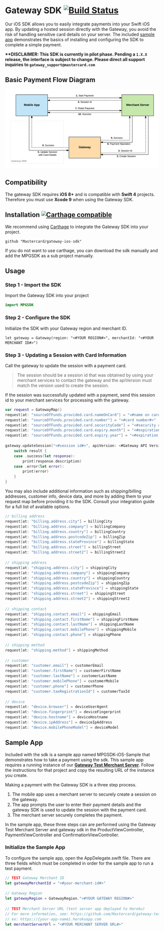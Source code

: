 # Gateway SDK [![Build Status](https://travis-ci.org/Mastercard/gateway-ios-sdk.svg?branch=master)](https://travis-ci.org/Mastercard/gateway-ios-sdk)
Our iOS SDK allows you to easily integrate payments into your Swift iOS app. By updating a hosted session directly with the Gateway, you avoid the risk of handling sensitive card details on your server. The included [sample app](#sample-app) demonstrates the basics of installing and configuring the SDK to complete a simple payment.

**\*\*DISCLAIMER: This SDK is currently in pilot phase. Pending a `1.X.X` release, the interface is subject to change. Please direct all support inquiries to `gateway_support@mastercard.com`**

## Basic Payment Flow Diagram

![Payment Flow](./payment-flow.png "Payment Flow")

## Compatibility

The gateway SDK requires **iOS 8+** and is compatible with **Swift 4** projects. Therefore you must use **Xcode 9** when using the Gateway SDK.

## Installation [![Carthage compatible](https://img.shields.io/badge/Carthage-compatible-4BC51D.svg?style=flat)](https://github.com/Carthage/Carthage)

We recommend using [Carthage]( https://github.com/Carthage/Carthage) to integrate the Gateway SDK into your project.

```
github "Mastercard/gateway-ios-sdk"
```

If you do not want to use carthage, you can download the sdk manually and add the MPGSDK as a sub project manually.

## Usage
### Step 1 - Import the SDK
Import the Gateway SDK into your project

```swift
import MPGSDK
```
### Step 2 - Configure the SDK
Initialize the SDK with your Gateway region and merchant ID.

```
let gateway = Gateway(region: "<#YOUR REGION#>", merchantId: "<#YOUR MERCHANT ID#>")
```

### Step 3 - Updating a Session with Card Information
Call the gateway to update the session with a payment card.

> The session should be a session id that was obtained by using your merchant services to contact the gateway and the apiVersion must match the version used to create the session.

If the session was successfully updated with a payment, send this session id to your merchant services for processing with the gateway.

```swift
var request = GatewayMap()
request[at: "sourceOfFunds.provided.card.nameOnCard"] = "<#name on card#>"
request[at: "sourceOfFunds.provided.card.number"] = "<#card number#>"
request[at: "sourceOfFunds.provided.card.securityCode"] = "<#security code#>"
request[at: "sourceOfFunds.provided.card.expiry.month"] = "<#expiration month#>"
request[at: "sourceOfFunds.provided.card.expiry.year"] = "<#expiration year#>"

gateway.updateSession("<#session id#>", apiVersion: <#Gateway API Version#>, payload: request) { (result) in
    switch result {
    case .success(let response):
        print(response.description)
    case .error(let error):
        print(error)
    }
}
```

You may also include additional information such as shipping/billing addresses, customer info, device data, and more by adding them to your request map before providing it to the SDK. Consult your integration guide for a full list of available options.

```swift
// billing address
request[at: "billing.address.city"] = billingCity
request[at: "billing.address.company"] = billingCompany
request[at: "billing.address.country"] = billingCountry
request[at: "billing.address.postcodeZip"] = billingZip
request[at: "billing.address.stateProvince"] = billingState
request[at: "billing.address.street"] = billingStreet
request[at: "billing.address.street2"] = billingStreet2

// shipping address
request[at: "shipping.address.city"] = shippingCity
request[at: "shipping.address.company"] = shippingCompany
request[at: "shipping.address.country"] = shippingCountry
request[at: "shipping.address.postcodeZip"] = shippingZip
request[at: "shipping.address.stateProvince"] = shippingState
request[at: "shipping.address.street"] = shippingStreet
request[at: "shipping.address.street2"] = shippingStreet2

// shipping contact
request[at: "shipping.contact.email"] = shippingEmail
request[at: "shipping.contact.firstName"] = shippingFirstName
request[at: "shipping.contact.lastName"] = shippingLastName
request[at: "shipping.contact.mobilePhone"] = shippingMobile
request[at: "shipping.contact.phone"] = shippingPhone

// shipping method
request[at: "shipping.method"] = shippingMethod

// customer
request[at: "customer.email"] = customerEmail
request[at: "customer.firstName"] = customerFirstName
request[at: "customer.lastName"] = customerLastName
request[at: "customer.mobilePhone"] = customerMobile
request[at: "customer.phone"] = customerPhone
request[at: "customer.taxRegistrationId"] = customerTaxId

// device
request[at: "device.browser"] = deviceUserAgent
request[at: "device.fingerprint"] = deviceFingerprint
request[at: "device.hostname"] = deviceHostname
request[at: "device.ipAddress"] = deviceIpAddress
request[at: "device.mobilePhoneModel"] = deviceModel
```

## Sample App
Included with the sdk is a sample app named MPGSDK-iOS-Sample that demonstrates how to take a payment using the sdk.  This sample app requires a running instance of our **[Gateway Test Merchant Server]**. Follow the instructions for that project and copy the resulting URL of the instance you create.

Making a payment with the Gateway SDK is a three step process.
1. The mobile app uses a merchant server to securely create a session on the gateway.
2. The app prompts the user to enter their payment details and the gateway SDK is used to update the session with the payment card.
3. The merchant server securely completes the payment.

In the sample app, these three steps can are performed using the Gateway Test Merchant Server and gateway sdk in the ProductViewController, PaymentViewController and ConfirmationViewController.

### Initialize the Sample App

To configure the sample app, open the AppDelegate.swift file. There are three fields which must be completed in order for the sample app to run a test payment.

```swift
// TEST Gateway Merchant ID
let gatewayMerchantId = "<#your-merchant-id#>"

// Gateway Region
let gatewayRegion = GatewayRegion."<#YOUR GATEWAY REGION#>"

// TEST Merchant Server URL (test server app deployed to Heroku)
// For more information, see: https://github.com/Mastercard/gateway-test-merchant-server
// ex: https://{your-app-name}.herokuapp.com
let merchantServerUrl = "<#YOUR MERCHANT SERVER URL#>"
```


[Gateway Test Merchant Server]: https://github.com/Mastercard/gateway-test-merchant-server
[certificate pinning]: https://en.wikipedia.org/wiki/HTTP_Public_Key_Pinning
